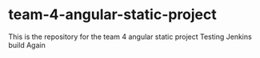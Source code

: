 # team-4-angular-static-project
This is the repository for the team 4 angular static project
Testing Jenkins build Again
